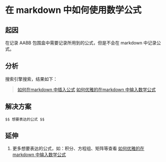 # 在 markdown 中如何使用数学公式

## 起因

在记录 AABB 包围盒中需要记录所用到的公式，但是不会在 markdown 中记录公式。

## 分析

搜索引擎搜索，结果如下：

> [如何在markdown 中插入公式](https://blog.csdn.net/quaer/article/details/140768769)
> [如何优雅的在markdown 中输入数学公式](https://www.cnblogs.com/syqwq/p/15190115.html)

## 解决方案

`$$ 想要表达的公式 $$` 

## 延伸

1. 更多想要表达的公式，如：积分、方程组、矩阵等查看 [如何优雅的在markdown 中输入数学公式](https://www.cnblogs.com/syqwq/p/15190115.html)

